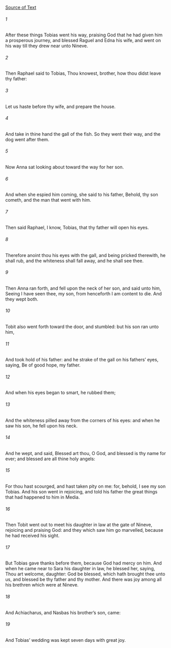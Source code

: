 [Source of Text](https://github.com/scrollmapper/bible_databases_deuterocanonical)

###### 1
After these things Tobias went his way, praising God that he had given him a prosperous journey, and blessed Raguel and Edna his wife, and went on his way till they drew near unto Nineve.

###### 2
Then Raphael said to Tobias, Thou knowest, brother, how thou didst leave thy father:

###### 3
Let us haste before thy wife, and prepare the house.

###### 4
And take in thine hand the gall of the fish. So they went their way, and the dog went after them.

###### 5
Now Anna sat looking about toward the way for her son.

###### 6
And when she espied him coming, she said to his father, Behold, thy son cometh, and the man that went with him.

###### 7
Then said Raphael, I know, Tobias, that thy father will open his eyes.

###### 8
Therefore anoint thou his eyes with the gall, and being pricked therewith, he shall rub, and the whiteness shall fall away, and he shall see thee.

###### 9
Then Anna ran forth, and fell upon the neck of her son, and said unto him, Seeing I have seen thee, my son, from henceforth I am content to die. And they wept both.

###### 10
Tobit also went forth toward the door, and stumbled: but his son ran unto him,

###### 11
And took hold of his father: and he strake of the gall on his fathers’ eyes, saying, Be of good hope, my father.

###### 12
And when his eyes began to smart, he rubbed them;

###### 13
And the whiteness pilled away from the corners of his eyes: and when he saw his son, he fell upon his neck.

###### 14
And he wept, and said, Blessed art thou, O God, and blessed is thy name for ever; and blessed are all thine holy angels:

###### 15
For thou hast scourged, and hast taken pity on me: for, behold, I see my son Tobias. And his son went in rejoicing, and told his father the great things that had happened to him in Media.

###### 16
Then Tobit went out to meet his daughter in law at the gate of Nineve, rejoicing and praising God: and they which saw him go marvelled, because he had received his sight.

###### 17
But Tobias gave thanks before them, because God had mercy on him. And when he came near to Sara his daughter in law, he blessed her, saying, Thou art welcome, daughter: God be blessed, which hath brought thee unto us, and blessed be thy father and thy mother. And there was joy among all his brethren which were at Nineve.

###### 18
And Achiacharus, and Nasbas his brother’s son, came:

###### 19
And Tobias’ wedding was kept seven days with great joy.